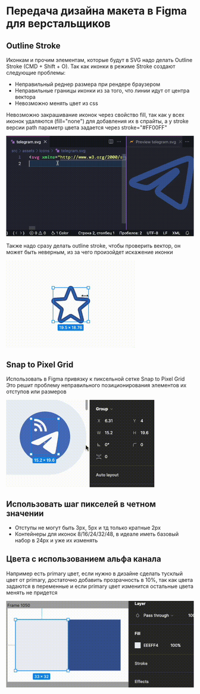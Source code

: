 # Передача дизайна макета в Figma для верстальщиков
 
## Outline Stroke
Иконкам и прочим элементам, которые будут в SVG надо делать Outline Stroke (CMD + Shift + O). Так как иконки в режиме Stroke создают следующие проблемы:

- Неправильный реднер размера при рендере браузером
- Неправильные границы иконки из за того, что линии идут от центра вектора
- Невозможно менять цвет из css

Невозможно закрашивание иконок через свойство fill, так как у всех иконок удаляются (fill="none") для добавления их в спрайты, а у stroke версии path параметр цвета задается через stroke="#FF00FF"

![](images/no-fill-svg.gif)

Также надо сразу делать outline stroke, чтобы проверить вектор, он может быть неверным, из за чего произойдет искажение иконки

![](images/outline-bug.gif)
 
## Snap to Pixel Grid
Использовать в Figma привязку к пиксельной сетке Snap to Pixel Grid
Это решит проблему неправильного позиционирования элементов их отступов или размеров

![](images/pixels-bug.gif)
 
## Использовать шаг пикселей в четном значении
- Отступы не могут быть 3px, 5px и тд только кратные 2px
- Контейнеры для иконок 8/16/24/32/48, в идеале иметь базовый набор в 24px и уже их изменять
 
## Цвета с использованием альфа канала
Например есть primary цвет, если нужно в дизайне сделать тусклый цвет от primary, достаточно добавить прозрачность в 10%, так как цвета задаются в переменные и если primary цвет изменится остальные цвета менять не придется

![](images/colors-bug.gif)